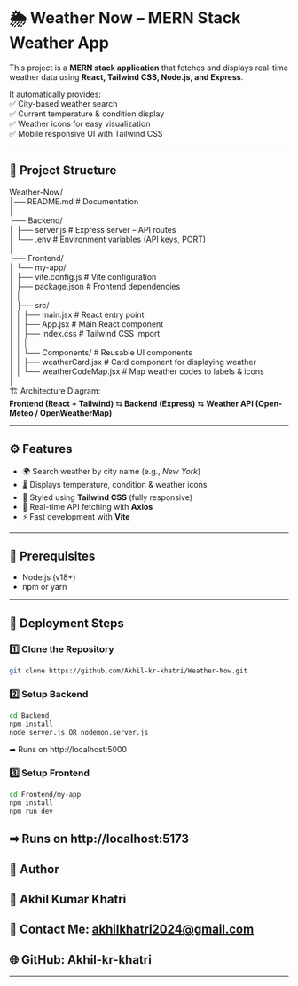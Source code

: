 # 🌦️ Weather Now – MERN Stack Weather App  

This project is a **MERN stack application** that fetches and displays real-time weather data using **React, Tailwind CSS, Node.js, and Express**.  

It automatically provides:  
✅ City-based weather search  
✅ Current temperature & condition display  
✅ Weather icons for easy visualization  
✅ Mobile responsive UI with Tailwind CSS  

---

## 📂 Project Structure  

Weather-Now/  
│── README.md                        # Documentation  
│  
├── Backend/  
│   ├── server.js                    # Express server – API routes  
│   └── .env                         # Environment variables (API keys, PORT)  
│  
├── Frontend/  
│   └── my-app/  
│       ├── vite.config.js           # Vite configuration  
│       ├── package.json             # Frontend dependencies  
│       │  
│       ├── src/  
│       │   ├── main.jsx             # React entry point  
│       │   ├── App.jsx              # Main React component  
│       │   ├── index.css            # Tailwind CSS import  
│       │   │  
│       │   └── Components/          # Reusable UI components  
│       │       ├── weatherCard.jsx  # Card component for displaying weather  
│       │       └── weatherCodeMap.jsx # Map weather codes to labels & icons  
│  
🏗️ Architecture Diagram:  
**Frontend (React + Tailwind)** ⇆ **Backend (Express)** ⇆ **Weather API (Open-Meteo / OpenWeatherMap)**  

---

## ⚙️ Features  

- 🌍 Search weather by city name (e.g., *New York*)  
- 🌡️ Displays temperature, condition & weather icons  
- 🎨 Styled using **Tailwind CSS** (fully responsive)  
- 🔄 Real-time API fetching with **Axios**  
- ⚡ Fast development with **Vite**  

---

## 🔑 Prerequisites  

- Node.js (v18+)  
- npm or yarn  

---

## 🚀 Deployment Steps  

### 1️⃣ Clone the Repository
```bash
git clone https://github.com/Akhil-kr-khatri/Weather-Now.git
```

### 2️⃣ Setup Backend
```bash
cd Backend
npm install
node server.js OR nodemon.server.js
```

➡ Runs on http://localhost:5000

### 3️⃣ Setup Frontend
```bash
cd Frontend/my-app
npm install
npm run dev
```

➡ Runs on http://localhost:5173
---

## 📌 Author
## 👤 Akhil Kumar Khatri
## 📧 Contact Me: akhilkhatri2024@gmail.com
## 🌐 GitHub: Akhil-kr-khatri
---